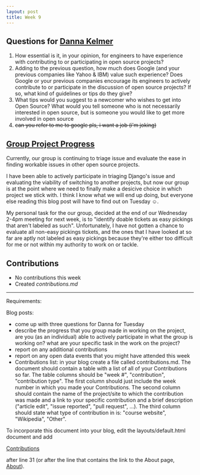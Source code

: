 ```yaml
---
layout: post
title: Week 9
---
```


## Questions for [Danna Kelmer](https://www.linkedin.com/in/dannakelmer/)
1) How essential is it, in your opinion, for engineers to have experience with contributing to or participating in open source projects?
2) Adding to the previous question, how much does Google (and your previous companies like Yahoo & IBM) value such experience? Does Google or your previous companies encourage its engineers to actively contribute to or participate in the discussion of open source projects? If so, what kind of guidelines or tips do they give?
3) What tips would you suggest to a newcomer who wishes to get into Open Source? What would you tell someone who is not necessarily interested in open source, but is someone you would like to get more involved in open source
4) ~~can you refer to me to google pls, i want a job (i'm joking)~~

## [Group Project Progress](https://github.com/nyu-ossd-s18/django-team/blob/master/minutes/minutes-2018-03-28.md)
Currently, our group is continuing to triage issue and evaluate the ease in finding workable issues in other open source projects.

I have been able to actively participate in triaging Django's issue and evaluating the viability of switching to another projects, but now our group is at the point where we need to finally make a desicive choice in which project we stick with. I think I know what we will end up doing, but everyone else reading this blog post will have to find out on Tuesday ☺.

My personal task for the our group, decided at the end of our Wednesday 2-4pm meeting for next week, is to "identify doable tickets as easy pickings that aren't labeled as such". Unfortunately, I have not gotten a chance to evaluate all non-easy pickings tickets, and the ones that I have looked at so far are aptly not labeled as easy pickings because they're either too difficult for me or not within my authority to work on or tackle.

## Contributions
- No contributions this week
- Created _contributions.md_

-----
Requirements:

Blog posts:
- come up with three questions for Danna for Tuesday
- describe the progress that you group made in working on the project, are you (as an individual) able to actively participate in what the group is working on? what are your specific task in the work on the project?
- report on any additional contributions
- report on any open data events that you might have attended this week
- Contributions list: in your blog create a file called contributions.md. The document should contain a table with a list of all of your Contributions so far. The table columns should be "week #", "contribution", "contribution type". The first column should just include the week number in which you made your Contributions. The second column should contain the name of the project/site to which the contribution was made and a link to your specific contribution and a brief description ("article edit", "issue reported", "pull request", …). The third column should state what type of contribution in is: "course website", "Wikipedia", "Other".

To incorporate this document into your blog, edit the layouts/default.html document and add

<a href="/cs480_s18/contributions">Contributions</a>

after line 31 (or after the line that contains the link to the About page, <a href="/cs480_s18/about">About</a>).
